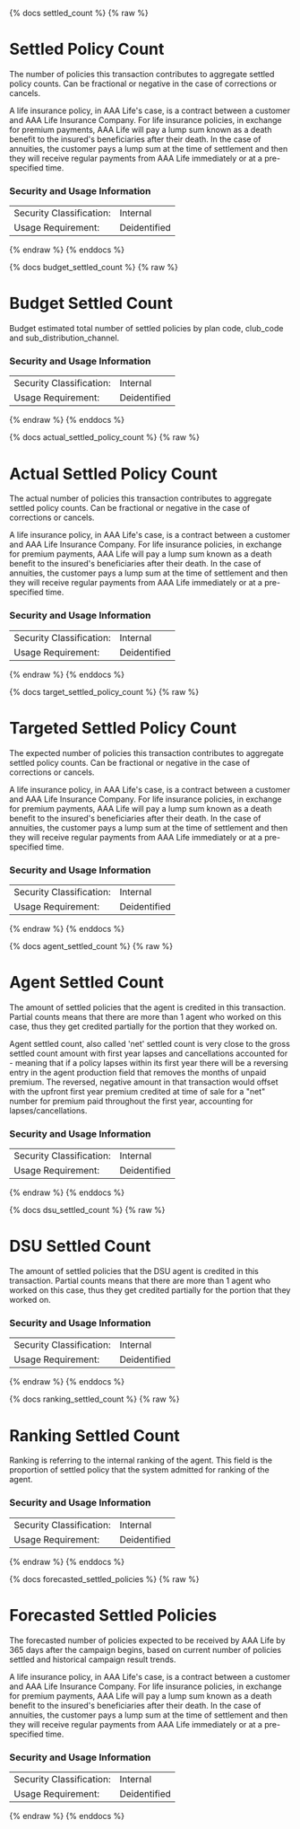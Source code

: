 {% docs settled_count %}
{% raw %}

# Settled Policy Count
The number of policies this transaction contributes to aggregate settled policy counts.
Can be fractional or negative in the case of corrections or cancels.

A life insurance policy, in AAA Life's case, is a contract between a customer and AAA Life 
Insurance Company. For life insurance policies, in exchange for premium payments, AAA Life will 
pay a lump sum known as a death benefit to the insured's beneficiaries after their death. In the
case of annuities, the customer pays a lump sum at the time of settlement and then they will 
receive regular payments from AAA Life immediately or at a pre-specified time.

### Security and Usage Information
|     |     |
| --- | --- |
|Security Classification: | Internal |
|Usage Requirement:       | Deidentified |

{% endraw %}
{% enddocs %}

{% docs budget_settled_count %}
{% raw %}

# Budget Settled Count
Budget estimated total number of settled policies by plan code, club_code and 
sub_distribution_channel.

### Security and Usage Information
|     |     |
| --- | --- |
|Security Classification:  |Internal|
|Usage Requirement:        |Deidentified|

{% endraw %}
{% enddocs %}


{% docs actual_settled_policy_count %}
{% raw %}

# Actual Settled Policy Count
The actual number of policies this transaction contributes to aggregate settled policy counts.
Can be fractional or negative in the case of corrections or cancels.

A life insurance policy, in AAA Life's case, is a contract between a customer and AAA Life 
Insurance Company. For life insurance policies, in exchange for premium payments, AAA Life will 
pay a lump sum known as a death benefit to the insured's beneficiaries after their death. In the
case of annuities, the customer pays a lump sum at the time of settlement and then they will 
receive regular payments from AAA Life immediately or at a pre-specified time.

### Security and Usage Information
|     |     |
| --- | --- |
|Security Classification: | Internal |
|Usage Requirement:       | Deidentified |

{% endraw %}
{% enddocs %}

{% docs target_settled_policy_count %}
{% raw %}

# Targeted Settled Policy Count
The expected number of policies this transaction contributes to aggregate settled policy counts.
Can be fractional or negative in the case of corrections or cancels.

A life insurance policy, in AAA Life's case, is a contract between a customer and AAA Life 
Insurance Company. For life insurance policies, in exchange for premium payments, AAA Life will 
pay a lump sum known as a death benefit to the insured's beneficiaries after their death. In the
case of annuities, the customer pays a lump sum at the time of settlement and then they will 
receive regular payments from AAA Life immediately or at a pre-specified time.

### Security and Usage Information
|     |     |
| --- | --- |
|Security Classification: | Internal |
|Usage Requirement:       | Deidentified |

{% endraw %}
{% enddocs %}

{% docs agent_settled_count %}
{% raw %}

# Agent Settled Count
The amount of settled policies that the agent is credited in this transaction. Partial counts 
means that there are more than 1 agent who worked on this case, thus they get credited partially 
for the portion that they worked on.

Agent settled count, also called 'net' settled count is very close to the gross 
settled count amount with first year lapses and cancellations accounted for - meaning that if a policy 
lapses within its first year there will be a reversing entry in the agent production field that 
removes the months of unpaid premium. The reversed, negative amount in that transaction would offset 
with the upfront first year premium credited at time of sale for a "net" number for premium paid 
throughout the first year, accounting for lapses/cancellations.


### Security and Usage Information
|     |     |
| --- | --- |
|Security Classification:  |Internal|
|Usage Requirement:        |Deidentified|

{% endraw %}
{% enddocs %}

{% docs dsu_settled_count %}
{% raw %}

# DSU Settled Count
The amount of settled policies that the DSU agent is credited in this transaction. Partial 
counts means that there are more than 1 agent who worked on this case, thus they get credited 
partially for the portion that they worked on.


### Security and Usage Information
|     |     |
| --- | --- |
|Security Classification:  |Internal|
|Usage Requirement:        |Deidentified|

{% endraw %}
{% enddocs %}

{% docs ranking_settled_count %}
{% raw %}

# Ranking Settled Count
Ranking is referring to the internal ranking of the agent. This field is the proportion of 
settled policy that the system admitted for ranking of the agent.


### Security and Usage Information
|     |     |
| --- | --- |
|Security Classification:  |Internal|
|Usage Requirement:        |Deidentified|

{% endraw %}
{% enddocs %}

{% docs forecasted_settled_policies %}
{% raw %}

<a name="forecasted_settled_policies"></a>
# Forecasted Settled Policies
The forecasted number of policies expected to be received by AAA Life by 365 days after the 
campaign begins, based on current number of policies settled and historical campaign result trends.

A life insurance policy, in AAA Life's case, is a contract between a customer and AAA Life 
Insurance Company. For life insurance policies, in exchange for premium payments, AAA Life will pay 
a lump sum known as a death benefit to the insured's beneficiaries after their death. In the case 
of annuities, the customer pays a lump sum at the time of settlement and then they will receive 
regular payments from AAA Life immediately or at a pre-specified time.

### Security and Usage Information
|     |     |
| --- | --- |
| Security Classification: | Internal |
| Usage Requirement:       | Deidentified |

{% endraw %}
{% enddocs %}

